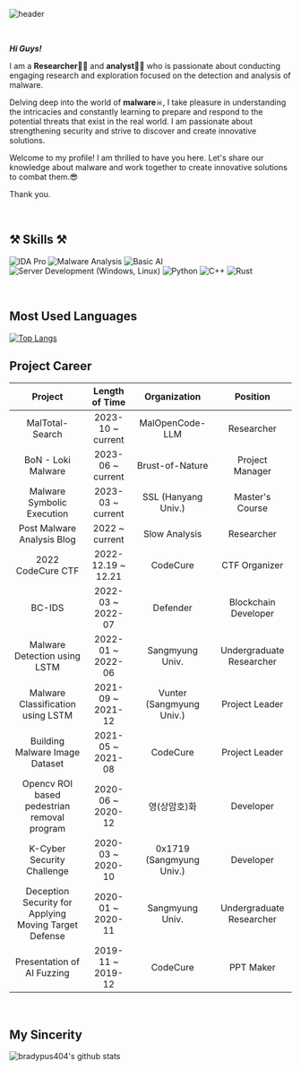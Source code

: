 ![header](https://capsule-render.vercel.app/api?type=transparent&color=auto&height=150&section=header&text=Hi%20I\'m%20foliv0ra&fontColor=8904B1&desc=Let\'s%20analyze%20Malware%20together\!&descAlign=60&descAlignY=90)

<br>

***Hi Guys!***

I am a **Researcher**👨‍🎓  and **analyst**🕵️‍♂️  who is passionate about conducting engaging research and exploration focused on the detection and analysis of malware.<br>

Delving deep into the world of **malware**☠, I take pleasure in understanding the intricacies and constantly learning to prepare and respond to the potential threats that exist in the real world. I am passionate about strengthening security and strive to discover and create innovative solutions. <br>

Welcome to my profile! I am thrilled to have you here. Let's share our knowledge about malware and work together to create innovative solutions to combat them.😎

Thank you.

<br>

⚒   **Skills**   ⚒
------
![IDA Pro](https://img.shields.io/badge/IDA_Pro-blue?style=flat-square&logo=IDA%20Pro&logoColor=white)
![Malware Analysis](https://img.shields.io/badge/Malware_Analysis-red?style=flat-square)
![Basic AI](https://img.shields.io/badge/Basic_AI-FF4081?style=flat-square)
![Server Development (Windows, Linux)](https://img.shields.io/badge/Server_Development_(Windows,_Linux)-blueviolet?style=flat-square)
![Python](https://img.shields.io/badge/Python-3766AB?style=flat-square&logo=Python&logoColor=white)
![C++](https://img.shields.io/badge/C++-00599C?style=flat-square&logo=C%2B%2B&logoColor=white)
![Rust](https://img.shields.io/badge/Rust-black?style=flat-square&logo=Rust&logoColor=#E57324)

<br>

**Most Used Languages**
------
[![Top Langs](https://github-readme-stats.vercel.app/api/top-langs/?username=bradypus404&layout=donut&exclude_repo=bradypus404.github.io&)](https://github.com/bradypus404/github-readme-stats)
<br>

**Project Career**
------
| Project                           | Length of Time    | Organization             | Position                |
|:---------------------------------:|:-----------------:|:------------------------:|:-----------------------:|
| MalTotal-Search                   | 2023-10 ~ current | MalOpenCode-LLM          | Researcher              |
| BoN - Loki Malware                | 2023-06 ~ current | Brust-of-Nature          | Project Manager         |
| Malware Symbolic Execution        | 2023-03 ~ current | SSL (Hanyang Univ.)      | Master's Course         |
| Post Malware Analysis Blog        | 2022 ~ current    | Slow Analysis            | Researcher              |
| 2022 CodeCure CTF                 | 2022-12.19 ~ 12.21| CodeCure                 | CTF Organizer           |
| BC-IDS                            | 2022-03 ~ 2022-07 | Defender                 | Blockchain Developer    |
| Malware Detection using LSTM      | 2022-01 ~ 2022-06 | Sangmyung Univ.          | Undergraduate Researcher|
| Malware Classification using LSTM | 2021-09 ~ 2021-12 | Vunter (Sangmyung Univ.) | Project Leader          |
| Building Malware Image Dataset    | 2021-05 ~ 2021-08 | CodeCure                 | Project Leader          |
| Opencv ROI based pedestrian<br>removal program | 2020-06 ~ 2020-12 | 영(상암호)화 | Developer               |
| K-Cyber Security Challenge        | 2020-03 ~ 2020-10 | 0x1719 (Sangmyung Univ.) | Developer               |
| Deception Security for Applying<br>Moving Target Defense | 2020-01 ~ 2020-11 | Sangmyung Univ. | Undergraduate Researcher |
| Presentation of AI Fuzzing        | 2019-11 ~ 2019-12 | CodeCure                 | PPT Maker               |
<br>

**My Sincerity**
------
![bradypus404's github stats](https://github-readme-stats.vercel.app/api?username=bradypus404&show_icons=true&theme=radical)
